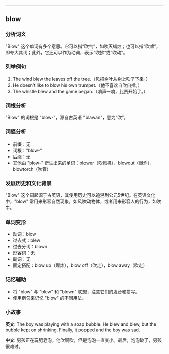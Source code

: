 
---------------
## blow
### 分析词义
"Blow" 这个单词有多个意思。它可以指“吹气”，如吹灭蜡烛；也可以指“吹嘘”，即夸大其词；此外，它还可以作为动词，表示“吹拂”或“吹动”。

### 列举例句
1. The wind blew the leaves off the tree.（风把树叶从树上吹了下来。）
2. He doesn't like to blow his own trumpet.（他不喜欢自吹自擂。）
3. The whistle blew and the game began.（哨声一响，比赛开始了。）

### 词根分析
"Blow" 的词根是 "blow-"，源自古英语 "blawan"，意为“吹”。

### 词缀分析
- 前缀：无
- 词根："blow-"
- 后缀：无
- 其他由 "blow-" 衍生出来的单词：blower（吹风机），blowout（爆炸），blowtorch（吹管）

### 发展历史和文化背景
"Blow" 这个词起源于古英语，其使用历史可以追溯到公元5世纪。在英语文化中，"blow" 常用来形容自然现象，如风吹动物体，或者用来形容人的行为，如吹牛。

### 单词变形
- 动词：blow
- 过去式：blew
- 过去分词：blown
- 形容词：无
- 副词：无
- 固定搭配：blow up（爆炸），blow off（吹走），blow away（吹走）

### 记忆辅助
- 将 "blow" 与 "blew" 和 "blown" 联想，注意它们的发音和拼写。
- 使用例句来记忆 "blow" 的不同用法。

### 小故事
**英文**:
The boy was playing with a soap bubble. He blew and blew, but the bubble kept on shrinking. Finally, it popped and the boy was sad.

**中文**:
男孩正在玩肥皂泡。他吹啊吹，但是泡泡一直变小。最后，泡泡破了，男孩很难过。

